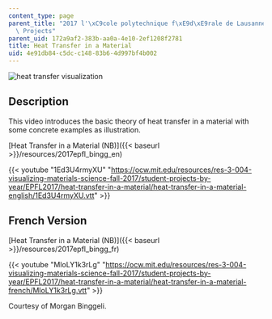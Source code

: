 ```yaml
---
content_type: page
parent_title: "2017 l'\xC9cole polytechnique f\xE9d\xE9rale de Lausanne (EPFL) Student\
  \ Projects"
parent_uid: 172a9af2-383b-aa0a-4e10-2ef1208f2781
title: Heat Transfer in a Material
uid: 4e91db84-c5dc-c148-83b6-4d997bf4b002
---
```


![heat transfer visualization](BASEURL_PLACEHOLDER/resources/mitres_3_004f17_32_bingg)

Description
-----------

This video introduces the basic theory of heat transfer in a material with some concrete examples as illustration.

[Heat Transfer in a Material (NB)]({{< baseurl >}}/resources/2017epfl_bingg_en)

{{< youtube "1Ed3U4rmyXU" "https://ocw.mit.edu/resources/res-3-004-visualizing-materials-science-fall-2017/student-projects-by-year/EPFL2017/heat-transfer-in-a-material/heat-transfer-in-a-material-english/1Ed3U4rmyXU.vtt" >}}

French Version
--------------

[Heat Transfer in a Material (NB)]({{< baseurl >}}/resources/2017epfl_bingg_fr)

{{< youtube "MloLY1k3rLg" "https://ocw.mit.edu/resources/res-3-004-visualizing-materials-science-fall-2017/student-projects-by-year/EPFL2017/heat-transfer-in-a-material/heat-transfer-in-a-material-french/MloLY1k3rLg.vtt" >}}

Courtesy of Morgan Binggeli.